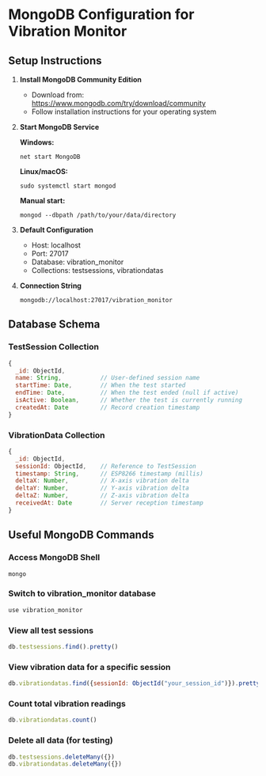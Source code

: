 # MongoDB Configuration for Vibration Monitor

## Setup Instructions

1. **Install MongoDB Community Edition**
   - Download from: https://www.mongodb.com/try/download/community
   - Follow installation instructions for your operating system

2. **Start MongoDB Service**
   
   **Windows:**
   ```
   net start MongoDB
   ```
   
   **Linux/macOS:**
   ```
   sudo systemctl start mongod
   ```
   
   **Manual start:**
   ```
   mongod --dbpath /path/to/your/data/directory
   ```

3. **Default Configuration**
   - Host: localhost
   - Port: 27017
   - Database: vibration_monitor
   - Collections: testsessions, vibrationdatas

4. **Connection String**
   ```
   mongodb://localhost:27017/vibration_monitor
   ```

## Database Schema

### TestSession Collection
```javascript
{
  _id: ObjectId,
  name: String,           // User-defined session name
  startTime: Date,        // When the test started
  endTime: Date,          // When the test ended (null if active)
  isActive: Boolean,      // Whether the test is currently running
  createdAt: Date         // Record creation timestamp
}
```

### VibrationData Collection
```javascript
{
  _id: ObjectId,
  sessionId: ObjectId,    // Reference to TestSession
  timestamp: String,      // ESP8266 timestamp (millis)
  deltaX: Number,         // X-axis vibration delta
  deltaY: Number,         // Y-axis vibration delta
  deltaZ: Number,         // Z-axis vibration delta
  receivedAt: Date        // Server reception timestamp
}
```

## Useful MongoDB Commands

### Access MongoDB Shell
```
mongo
```

### Switch to vibration_monitor database
```javascript
use vibration_monitor
```

### View all test sessions
```javascript
db.testsessions.find().pretty()
```

### View vibration data for a specific session
```javascript
db.vibrationdatas.find({sessionId: ObjectId("your_session_id")}).pretty()
```

### Count total vibration readings
```javascript
db.vibrationdatas.count()
```

### Delete all data (for testing)
```javascript
db.testsessions.deleteMany({})
db.vibrationdatas.deleteMany({})
```
